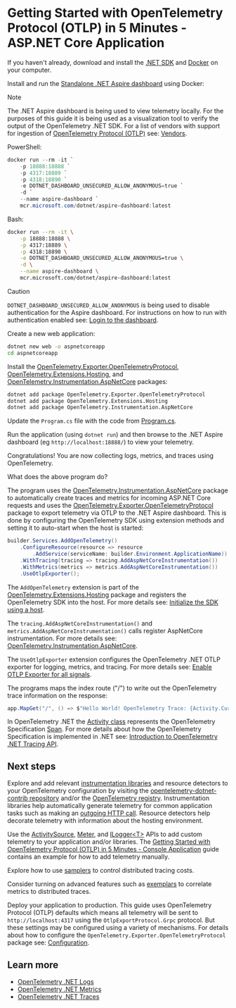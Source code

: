 <!-- markdownlint-disable MD013 -->
# Getting Started with OpenTelemetry Protocol (OTLP) in 5 Minutes - ASP.NET Core Application
<!-- markdownlint-enable MD013 -->

If you haven't already, download and install the [.NET
SDK](https://dotnet.microsoft.com/download) and
[Docker](https://www.docker.com/) on your computer.

Install and run the [Standalone .NET Aspire
dashboard](https://learn.microsoft.com/dotnet/aspire/fundamentals/dashboard/standalone)
using Docker:

> [!NOTE]
> The .NET Aspire dashboard is being used to view telemetry locally. For the
> purposes of this guide it is being used as a visualization tool to verify the
> output of the OpenTelemetry .NET SDK. For a list of vendors with support for
> ingestion of [OpenTelemetry Protocol
(OTLP)](https://github.com/open-telemetry/opentelemetry-proto/tree/main/docs)
> see: [Vendors](../README.md#vendors).

PowerShell:

```powershell
docker run --rm -it `
    -p 18888:18888 `
    -p 4317:18889 `
    -p 4318:18890 `
    -e DOTNET_DASHBOARD_UNSECURED_ALLOW_ANONYMOUS=true `
    -d `
    --name aspire-dashboard `
    mcr.microsoft.com/dotnet/aspire-dashboard:latest
```

Bash:

```bash
docker run --rm -it \
    -p 18888:18888 \
    -p 4317:18889 \
    -p 4318:18890 \
    -e DOTNET_DASHBOARD_UNSECURED_ALLOW_ANONYMOUS=true \
    -d \
    --name aspire-dashboard \
    mcr.microsoft.com/dotnet/aspire-dashboard:latest
```

> [!CAUTION]
> `DOTNET_DASHBOARD_UNSECURED_ALLOW_ANONYMOUS` is being used to disable
> authentication for the Aspire dashboard. For instructions on how to run with
> authentication enabled see: [Login to the
> dashboard](https://learn.microsoft.com/dotnet/aspire/fundamentals/dashboard/standalone?#login-to-the-dashboard).

Create a new web application:

```sh
dotnet new web -o aspnetcoreapp
cd aspnetcoreapp
```

Install the
[OpenTelemetry.Exporter.OpenTelemetryProtocol](../../../src/OpenTelemetry.Exporter.OpenTelemetryProtocol/README.md),
[OpenTelemetry.Extensions.Hosting](../../../src/OpenTelemetry.Extensions.Hosting/README.md),
and
[OpenTelemetry.Instrumentation.AspNetCore](https://github.com/open-telemetry/opentelemetry-dotnet-contrib/tree/main/src/OpenTelemetry.Instrumentation.AspNetCore/README.md)
packages:

```sh
dotnet add package OpenTelemetry.Exporter.OpenTelemetryProtocol
dotnet add package OpenTelemetry.Extensions.Hosting
dotnet add package OpenTelemetry.Instrumentation.AspNetCore
```

Update the `Program.cs` file with the code from [Program.cs](./Program.cs).

Run the application (using `dotnet run`) and then browse to the .NET Aspire
dashboard (eg `http://localhost:18888/`) to view your telemetry.

Congratulations! You are now collecting logs, metrics, and traces using
OpenTelemetry.

What does the above program do?

The program uses the
[OpenTelemetry.Instrumentation.AspNetCore](https://github.com/open-telemetry/opentelemetry-dotnet-contrib/tree/main/src/OpenTelemetry.Instrumentation.AspNetCore/README.md)
package to automatically create traces and metrics for incoming ASP.NET Core
requests and uses the
[OpenTelemetry.Exporter.OpenTelemetryProtocol](../../../src/OpenTelemetry.Exporter.OpenTelemetryProtocol/README.md)
package to export telemetry via OTLP to the .NET Aspire dashboard. This is done
by configuring the OpenTelemetry SDK using extension methods and setting it to
auto-start when the host is started:

```csharp
builder.Services.AddOpenTelemetry()
    .ConfigureResource(resource => resource
        .AddService(serviceName: builder.Environment.ApplicationName))
    .WithTracing(tracing => tracing.AddAspNetCoreInstrumentation())
    .WithMetrics(metrics => metrics.AddAspNetCoreInstrumentation())
    .UseOtlpExporter();
```

The `AddOpenTelemetry` extension is part of the
[OpenTelemetry.Extensions.Hosting](../../../src/OpenTelemetry.Extensions.Hosting/README.md)
package and registers the OpenTelemetry SDK into the host. For more details see:
[Initialize the SDK using a host](../../README.md#initialize-the-sdk-using-a-host).

The `tracing.AddAspNetCoreInstrumentation()` and
`metrics.AddAspNetCoreInstrumentation()` calls register AspNetCore
instrumentation. For more details see:
[OpenTelemetry.Instrumentation.AspNetCore](https://github.com/open-telemetry/opentelemetry-dotnet-contrib/tree/main/src/OpenTelemetry.Instrumentation.AspNetCore/README.md).

The `UseOtlpExporter` extension configures the OpenTelemetry .NET OTLP exporter
for logging, metrics, and tracing. For more details see: [Enable OTLP Exporter
for all
signals](../../../src/OpenTelemetry.Exporter.OpenTelemetryProtocol/README.md#enable-otlp-exporter-for-all-signals).

The programs maps the index route ("/") to write out the OpenTelemetry trace
information on the response:

```csharp
app.MapGet("/", () => $"Hello World! OpenTelemetry Trace: {Activity.Current?.Id}");
```

In OpenTelemetry .NET the [Activity
class](https://learn.microsoft.com/dotnet/api/system.diagnostics.activity)
represents the OpenTelemetry Specification
[Span](https://github.com/open-telemetry/opentelemetry-specification/blob/main/specification/trace/api.md#span).
For more details about how the OpenTelemetry Specification is implemented in
.NET see: [Introduction to OpenTelemetry .NET Tracing
API](../../../src/OpenTelemetry.Api#introduction-to-opentelemetry-net-tracing-api).

## Next steps

Explore and add relevant [instrumentation
libraries](https://github.com/open-telemetry/opentelemetry-specification/blob/main/specification/glossary.md#instrumentation-library)
and resource detectors to your OpenTelemetry configuration by visiting the
[opentelemetry-dotnet-contrib
repository](https://github.com/open-telemetry/opentelemetry-dotnet-contrib)
and/or the [OpenTelemetry
registry](https://opentelemetry.io/ecosystem/registry/?language=dotnet).
Instrumentation libraries help automatically generate telemetry for common
application tasks such as making an [outgoing HTTP
call](https://github.com/open-telemetry/opentelemetry-dotnet-contrib/tree/main/src/OpenTelemetry.Instrumentation.Http).
Resource detectors help decorate telemetry with information about the hosting
environment.

Use the
[ActivitySource](https://learn.microsoft.com/dotnet/api/system.diagnostics.activitysource),
[Meter](https://learn.microsoft.com/dotnet/api/system.diagnostics.metrics.meter),
and
[ILogger&lt;T&gt;](https://learn.microsoft.com/dotnet/api/microsoft.extensions.logging.ilogger-1)
APIs to add custom telemetry to your application and/or libraries. The [Getting
Started with OpenTelemetry Protocol (OTLP) in 5 Minutes - Console
Application](../getting-started-console/README.md) guide contains an example for
how to add telemetry manually.

Explore how to use [samplers](../../trace/customizing-the-sdk#samplers) to
control distributed tracing costs.

Consider turning on advanced features such as
[exemplars](../../metrics/customizing-the-sdk#exemplars) to correlate metrics to
distributed traces.

Deploy your application to production. This guide uses OpenTelemetry Protocol
(OTLP) defaults which means all telemetry will be sent to
`http://localhost:4317` using the `OtlpExportProtocol.Grpc` protocol. But these
settings may be configured using a variety of mechanisms. For details about how
to configure the `OpenTelemetry.Exporter.OpenTelemetryProtocol` package see:
[Configuration](../../../src/OpenTelemetry.Exporter.OpenTelemetryProtocol/README.md#configuration).

## Learn more

* [OpenTelemetry .NET Logs](../../logs/README.md)
* [OpenTelemetry .NET Metrics](../../metrics/README.md)
* [OpenTelemetry .NET Traces](../../trace/README.md)
